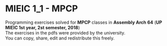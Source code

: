 # MIEIC 1_1 - MPCP

Programming exercises solved for **MPCP** classes in **Assembly Arch 64** (**UP MIEIC 1st year, 2st semester, 2018**)  
The exercises in the pdfs were provided by the university.  
You can copy, share, edit and redistribute this freely.  


